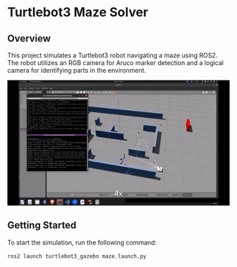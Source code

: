 # Turtlebot3 Maze Solver

## Overview

This project simulates a Turtlebot3 robot navigating a maze using ROS2. The robot utilizes an RGB camera for Aruco marker detection and a logical camera for identifying parts in the environment.

![demo](https://github.com/FazilMammadli/Maze_Turtlebot3/blob/main/waffle_demo.gif)

## Getting Started

To start the simulation, run the following command:

```bash
ros2 launch turtlebot3_gazebo maze.launch.py
